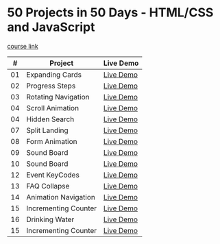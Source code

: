 # 50 Projects in 50 Days - HTML/CSS and JavaScript

[course link](https://www.udemy.com/course/50-projects-50-days/)

|  #  | Project                                                                                                                   | Live Demo                                                                                          |
| :-: | ------------------------------------------------------------------------------------------------------------------------- | -------------------------------------------------------------------------------------------------- |
| 01  | Expanding Cards                       | [Live Demo](https://imrajashish.github.io/50-Projects-in-HTML-CSS-JS/Project%201%20Expanding%20Cards/index.html) 
| 02  | Progress Steps                       | [Live Demo](https://imrajashish.github.io/50-Projects-in-HTML-CSS-JS/Project%202%20Progress%20Steps/index.html)       
| 03  | Rotating Navigation                      | [Live Demo](https://imrajashish.github.io/50-Projects-in-HTML-CSS-JS/Project%203%20%20Rotatting%20Navigation/index.html)        
| 04  |Scroll Animation                     | [Live Demo](https://imrajashish.github.io/50-Projects-in-HTML-CSS-JS/Project%204%20%20Scroll%20Animation/index.html)
 04  |Hidden Search                    | [Live Demo](https://imrajashish.github.io/50-Projects-in-HTML-CSS-JS/Project%205%20%20Hidden%20Search/index.html)
  07  |Split Landing                  | [Live Demo](https://imrajashish.github.io/50-Projects-in-HTML-CSS-JS/Project%20%207%20Split%20Landing%20Page/index.html)
  08  |Form Animation                | [Live Demo](https://imrajashish.github.io/50-Projects-in-HTML-CSS-JS/Project%208%20Form%20Wave%20Animation/index.html)
  09  |Sound Board               | [Live Demo](https://imrajashish.github.io/50-Projects-in-HTML-CSS-JS/project%209%20Sound%20Board/index.html)
  10  |Sound Board               | [Live Demo](https://imrajashish.github.io/50-Projects-in-HTML-CSS-JS/project%209%20Sound%20Board/index.html)
  12  |Event KeyCodes             | [Live Demo](https://imrajashish.github.io/50-Projects-in-HTML-CSS-JS/Project%2011%20Event%20KeyCodes/index.html)
  13  |FAQ Collapse             | [Live Demo](https://imrajashish.github.io/50-Projects-in-HTML-CSS-JS/Project%2012%20FAQ%20Collapse/index.html)
14  |Animation Navigation             | [Live Demo](https://imrajashish.github.io/50-Projects-in-HTML-CSS-JS/Project%2014%20Animated%20Navigation/index.html)
15  |Incrementing Counter             | [Live Demo](https://imrajashish.github.io/50-Projects-in-HTML-CSS-JS/Project%2015%20-%20Incrementing%20Counter/index.html)
16  |Drinking Water             | [Live Demo](https://imrajashish.github.io/50-Projects-in-HTML-CSS-JS/Project%2016%20Drink%20Water/index.html)
15  |Incrementing Counter             | [Live Demo](https://imrajashish.github.io/50-Projects-in-HTML-CSS-JS/Project%2015%20-%20Incrementing%20Counter/index.html)


